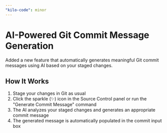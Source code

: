 ```yaml
---
"kilo-code": minor
---
```


# AI-Powered Git Commit Message Generation

Added a new feature that automatically generates meaningful Git commit messages using AI based on your staged changes.

## How It Works

1. Stage your changes in Git as usual
2. Click the sparkle (✨) icon in the Source Control panel or run the "Generate Commit Message" command
3. The AI analyzes your staged changes and generates an appropriate commit message
4. The generated message is automatically populated in the commit input box
